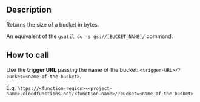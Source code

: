 Description
---
Returns the size of a bucket in bytes.

An equivalent of the `gsutil du -s gs://[BUCKET_NAME]/` command.

How to call
---
Use the **trigger URL** passing the name of the bucket: `<trigger-URL>/?bucket=<name-of-the-bucket>`. 

E.g. `https://<function-region>-<project-name>.cloudfunctions.net/<function-name>/?bucket=<name-of-the-bucket>`
